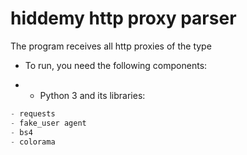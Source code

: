 # hiddemy http proxy parser
 
The program receives all http proxies of the type

+ To run, you need the following components:
- - Python 3 and its libraries:

```py
- requests
- fake_user agent
- bs4
- colorama
```
